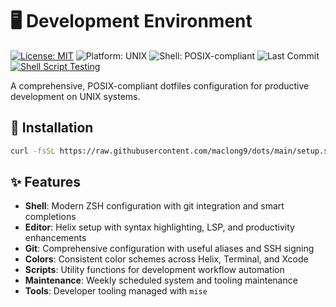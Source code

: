 # 🖥️ Development Environment

[![License: MIT](https://img.shields.io/badge/License-MIT-blue.svg)](LICENSE)
![Platform: UNIX](https://img.shields.io/badge/platform-UNIX-lightgrey.svg)
![Shell: POSIX-compliant](https://img.shields.io/badge/shell-POSIX--compliant-blue.svg)
![Last Commit](https://img.shields.io/github/last-commit/maclong9/dots)
[![Shell Script Testing](https://github.com/maclong9/dots/actions/workflows/shell-tests.yml/badge.svg)](https://github.com/maclong9/dots/actions/workflows/shell-tests.yml)

A comprehensive, POSIX-compliant dotfiles configuration for productive development on UNIX systems.

## 🚀 Installation

```sh
curl -fsSL https://raw.githubusercontent.com/maclong9/dots/main/setup.sh | sh
```

## ✨ Features

- **Shell**: Modern ZSH configuration with git integration and smart completions
- **Editor**: Helix setup with syntax highlighting, LSP, and productivity enhancements
- **Git**: Comprehensive configuration with useful aliases and SSH signing
- **Colors**: Consistent color schemes across Helix, Terminal, and Xcode
- **Scripts**: Utility functions for development workflow automation
- **Maintenance**: Weekly scheduled system and tooling maintenance
- **Tools**: Developer tooling managed with `mise`
